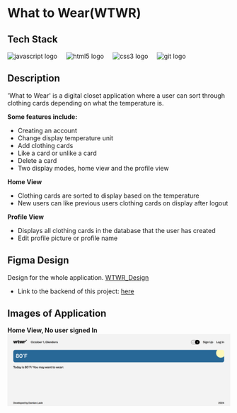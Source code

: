 # What to Wear(WTWR)

## Tech Stack

<div align="left">
  <img src="https://cdn.jsdelivr.net/gh/devicons/devicon/icons/javascript/javascript-original.svg" height="30" alt="javascript logo"  />
  <img width="12" />
  <img src="https://cdn.jsdelivr.net/gh/devicons/devicon/icons/html5/html5-original.svg" height="30" alt="html5 logo"  />
  <img width="12" />
  <img src="https://cdn.jsdelivr.net/gh/devicons/devicon/icons/css3/css3-original.svg" height="30" alt="css3 logo"  />
  <img width="12" />
  <img src="https://cdn.jsdelivr.net/gh/devicons/devicon/icons/git/git-original.svg" height="30" alt="git logo"  />
</div>

## Description

'What to Wear' is a digital closet application where a user can sort through clothing cards depending on what the temperature is.

**Some features include:**

- Creating an account
- Change display temperature unit
- Add clothing cards
- Like a card or unlike a card
- Delete a card
- Two display modes, home view and the profile view

**Home View**

- Clothing cards are sorted to display based on the temperature
- New users can like previous users clothing cards on display after logout

**Profile View**

- Displays all clothing cards in the database that the user has created
- Edit profile picture or profile name

## Figma Design

Design for the whole application. [WTWR_Design](https://www.figma.com/design/bfVOvqlLmoKZ5lpro8WWBe/Sprint-14_-WTWR?node-id=0-1&p=f&t=ECfNwaaTAeghZ06c-0)

- Link to the backend of this project:
  [here](https://github.com/BlazinSamurai/se_project_express.git)

## Images of Application

**Home View, No user signed In**
![Some Text Here](src/images/WTWR_ss/wtwr_home_no_user.png)
